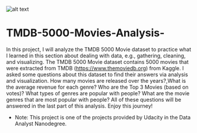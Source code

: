 ![alt text]([http://url/to/img.png](https://www.udacity.com/blog/wp-content/uploads/2019/03/480-white.png))

# TMDB-5000-Movies-Analysis-

In this project, I will analyze the TMDB 5000 Movie dataset to practice what I learned in this section about dealing with data, e.g., gathering, cleaning, and visualizing. The TMDB 5000 Movie dataset contains 5000 movies that were extracted from TMDB (https://www.themoviedb.org) from Kaggle. I asked some questions about this dataset to find their answers via analysis and visualization. How many movies are released over the years?,What is the average revenue for each genre? Who are the Top 3 Movies (based on votes)? What types of genres are popular with people? What are the movie genres that are most popular with people? All of these questions will be answered in the last part of this analysis. Enjoy this journey!

- Note: This project is one of the projects provided by Udacity in the Data Analyst Nanodegree.
